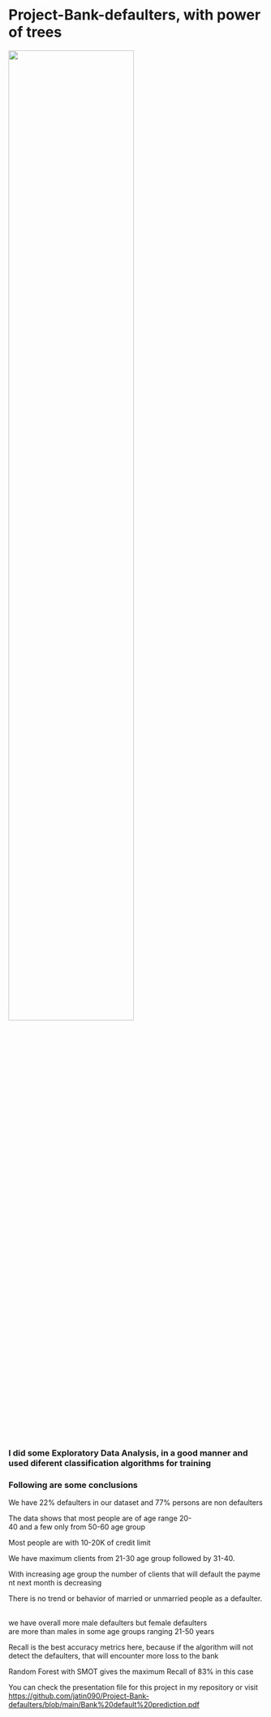 # Project-Bank-defaulters, with power of trees

<img src="https://github.com/jatin090/Project-Bank-defaulters/blob/main/0_oLeswCbrUfNEUwAz.gif" width="70%"/>

### I did some Exploratory Data Analysis, in a good manner and used diferent classification algorithms for training
### Following are some conclusions 

We have 22% defaulters in our dataset and 77% persons are non defaulters

The data shows that most people are of age range 20-40 and a few only from 50-60 age group

Most people are with 10-20K of credit limit 	

We have maximum clients from 21-30 age group followed by 31-40. 

With increasing age group the number of clients that will default the payment next month is decreasing

There is no trend or behavior of married or unmarried people as a defaulter. 

we have overall more male defaulters but female defaulters are more than males in some age groups ranging 21-50 years 

Recall is the best accuracy metrics here, because if the algorithm will not detect the defaulters, that will encounter more loss to the bank

Random Forest with SMOT gives the maximum Recall of 83% in this case

You can check the presentation file for this project in my repository or visit 
https://github.com/jatin090/Project-Bank-defaulters/blob/main/Bank%20default%20prediction.pdf

